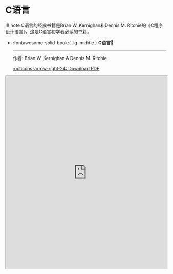 # C语言

!!! note
    C语言的经典书籍是Brian W. Kernighan和Dennis M. Ritchie的《C程序设计语言》。这是C语言初学者必读的书籍。

<div class="grid cards" markdown>

-   :fontawesome-solid-book:{ .lg .middle } __C语言🎯__

    ---
    作者: Brian W. Kernighan & Dennis M. Ritchie

    [:octicons-arrow-right-24: <a href="https://www.cimat.mx/ciencia_para_jovenes/bachillerato/libros/%5BKernighan-Ritchie%5DThe_C_Programming_Language.pdf" target="_blank"> Download PDF </a>](#)

</div>

<iframe src="https://www.cimat.mx/ciencia_para_jovenes/bachillerato/libros/%5BKernighan-Ritchie%5DThe_C_Programming_Language.pdf" width="100%" height="600px"></iframe>


